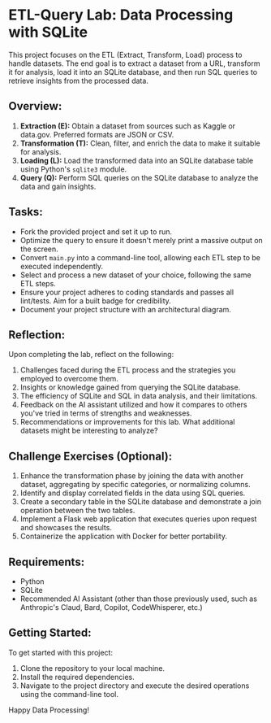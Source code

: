 # ETL-Query Lab: Data Processing with SQLite

This project focuses on the ETL (Extract, Transform, Load) process to handle datasets. The end goal is to extract a dataset from a URL, transform it for analysis, load it into an SQLite database, and then run SQL queries to retrieve insights from the processed data.

## Overview:

1. **Extraction (E):** Obtain a dataset from sources such as Kaggle or data.gov. Preferred formats are JSON or CSV.
2. **Transformation (T):** Clean, filter, and enrich the data to make it suitable for analysis.
3. **Loading (L):** Load the transformed data into an SQLite database table using Python's `sqlite3` module.
4. **Query (Q):** Perform SQL queries on the SQLite database to analyze the data and gain insights.

## Tasks:

- Fork the provided project and set it up to run.
- Optimize the query to ensure it doesn't merely print a massive output on the screen.
- Convert `main.py` into a command-line tool, allowing each ETL step to be executed independently.
- Select and process a new dataset of your choice, following the same ETL steps.
- Ensure your project adheres to coding standards and passes all lint/tests. Aim for a built badge for credibility.
- Document your project structure with an architectural diagram.

## Reflection:

Upon completing the lab, reflect on the following:

1. Challenges faced during the ETL process and the strategies you employed to overcome them.
2. Insights or knowledge gained from querying the SQLite database.
3. The efficiency of SQLite and SQL in data analysis, and their limitations.
4. Feedback on the AI assistant utilized and how it compares to others you've tried in terms of strengths and weaknesses.
5. Recommendations or improvements for this lab. What additional datasets might be interesting to analyze?

## Challenge Exercises (Optional):

1. Enhance the transformation phase by joining the data with another dataset, aggregating by specific categories, or normalizing columns.
2. Identify and display correlated fields in the data using SQL queries.
3. Create a secondary table in the SQLite database and demonstrate a join operation between the two tables.
4. Implement a Flask web application that executes queries upon request and showcases the results.
5. Containerize the application with Docker for better portability.

## Requirements:

- Python
- SQLite
- Recommended AI Assistant (other than those previously used, such as Anthropic's Claud, Bard, Copilot, CodeWhisperer, etc.)

## Getting Started:

To get started with this project:

1. Clone the repository to your local machine.
2. Install the required dependencies.
3. Navigate to the project directory and execute the desired operations using the command-line tool.

Happy Data Processing!
